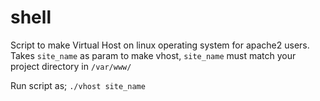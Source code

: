 # shell

Script to make Virtual Host on linux operating system for apache2 users. Takes `site_name` as param to make vhost, `site_name` must match your project directory in `/var/www/`

Run script as;
`./vhost site_name`
